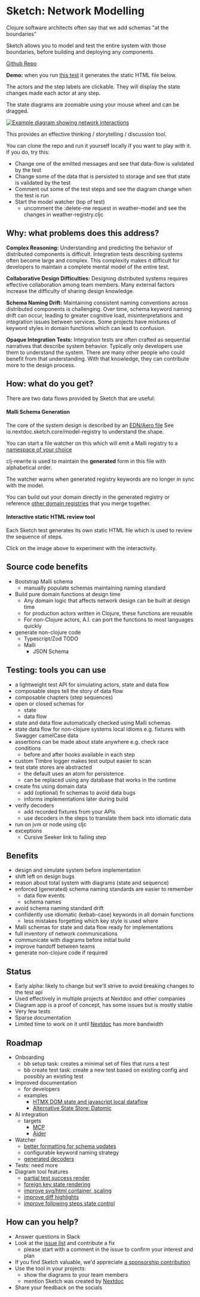 # Sketch: Network Modelling

Clojure software architects often say that we add schemas "at the boundaries"

Sketch allows you to model and test the entire system with those boundaries, before building and deploying any
components.

[Github Repo](https://github.com/nextdoc/sketch)

**Demo:** when you
run [this test](https://github.com/nextdoc/sketch/blob/main/examples/mobile_weather_app/happy_path_test.clj) it
generates the static HTML file below.

The actors and the step labels are clickable. They will display the state changes made each actor at any step.

The state diagrams are zoomable using your mouse wheel and can be dragged.

<a href="https://nextdoc.github.io/sketch/mobile-weather-app/happy-path-test.html">
  <!-- TODO switch sha to tag after next release -->
  <img src="https://cdn.jsdelivr.net/gh/nextdoc/sketch@08fa53e97c627d77baf26beeb63c7fc8711aa2fdf/doc/example1.png" alt="Example diagram showing network interactions" class="diagram-image">
</a>

This provides an effective thinking / storytelling / discussion tool.

You can clone the repo and run it yourself locally if you want to play with it.
If you do, try this:

- Change one of the emitted messages and see that data-flow is validated by the test
- Change some of the data that is persisted to storage and see that state is validated by the test
- Comment out some of the test steps and see the diagram change when the test is run
- Start the model watcher (top of test)
    - uncomment the :delete-me request in weather-model and see the changes in weather-registry.cljc

## Why: what problems does this address?

**Complex Reasoning:** Understanding and predicting the behavior of distributed components is difficult.
Integration tests describing systems often become large and complex.
This complexity makes it difficult for developers to maintain a complete mental model of the entire test.

**Collaborative Design Difficulties:** Designing distributed systems requires effective collaboration among team
members. Many external factors increase the difficulty of sharing design knowledge.

**Schema Naming Drift:** Maintaining consistent naming conventions across distributed components is challenging. Over
time, schema keyword naming drift can occur, leading to greater cognitive load, misinterpretations and integration
issues between services.
Some projects have mixtures of keyword styles in domain functions which can lead to confusion.

**Opaque Integration Tests:** Integration tests are often crafted as sequential narratives that describe
system behavior. Typically only developers use them to understand the system. There are many other people who
could benefit from that understanding. With that knowledge, they can contribute more to the design process.

## How: what do you get?

There are two data flows provided by Sketch that are useful:

#### Malli Schema Generation

The core of the system design is described by
an [EDN/Aero file](https://github.com/nextdoc/sketch/blob/main/examples/mobile_weather_app/weather-model.edn)
See io.nextdoc.sketch.core/model-registry to understand the shape.

You can start a file watcher on this which will emit a Malli registry to
a [namespace of your choice](https://github.com/nextdoc/sketch/blob/main/examples/mobile_weather_app/weather_registry.cljc#L5)

clj-rewrite is used to maintain the **generated** form in this file with alphabetical order.

The watcher warns when generated registry keywords are no longer in sync with the model.

You can build out your domain directly in the generated registry or
reference [other domain registries](https://github.com/nextdoc/sketch/blob/main/examples/mobile_weather_app/weather_registry.cljc#L40)
that you merge together.

#### Interactive static HTML review tool

Each Sketch test generates its own static HTML file which is used to review the sequence of steps.

Click on the image above to experiment with the interactivity.

## Source code benefits

- Bootstrap Malli schema
    - manually populate schemas maintaining naming standard
- Build pure domain functions at design time
    - Any domain logic that affects network design can be built at design time
    - for production actors written in Clojure, these functions are reusable
    - For non-Clojure actors, A.I. can port the functions to most languages quickly
- generate non-clojure code
    - Typescript/Zod TODO
    - Malli
        - JSON Schema

## Testing: tools you can use

- a lightweight test API for simulating actors, state and data flow
- composable steps tell the story of data flow
- composable chapters (step sequences)
- open or closed schemas for
    - state
    - data flow
- state and data flow automatically checked using Malli schemas
- state data flow for non-clojure systems local idioms e.g. fixtures with Swagger camelCase data
- assertions can be made about state anywhere e.g. check race conditions
    - before and after hooks available in each step
- custom Timbre logger makes test output easier to scan
- test state stores are abstracted
    - the default uses an atom for persistence.
    - can be replaced using any database that works in the runtime
- create fns using domain data
    - add (optional) fn schemas to avoid data bugs
    - informs implementations later during build
- verify decoders
    - add recorded fixtures from your APIs
    - use decoders in the steps to translate them back into idiomatic data
- run on jvm or node using cljc
- exceptions
    - Cursive Seeker link to failing step

## Benefits

- design and simulate system before implementation
- shift left on design bugs
- reason about total system with diagrams (state and sequence)
- enforced (generated) schema naming standards are easier to remember
    - data flow events
    - schema names
- avoid schema naming standard drift
- confidently use idiomatic (kebab-case) keywords in all domain functions
    - less mistakes forgetting which key style is used where
- Malli schemas for state and data flow ready for implementations
- full inventory of network communications
- communicate with diagrams before initial build
- improve handoff between teams
- generate non-clojure code if required

## Status

- Early alpha: likely to change but we'll strive to avoid breaking changes to the test api
- Used effectively in multiple projects at Nextdoc and other companies
- Diagram app is a proof of concept, has some issues but is mostly stable
- Very few tests
- Sparse documentation
- Limited time to work on it until [Nextdoc](https://nextdoc.io/) has more bandwidth

## Roadmap

- Onboarding
    - bb setup task: creates a minimal set of files that runs a test
    - bb create test task: create a new test based on existing config and possibly an existing test
- Improved documentation
    - for developers
    - examples
        - [HTMX DOM state and javascript local dataflow](https://github.com/nextdoc/sketch/issues/17)
        - [Alternative State Store: Datomic](https://github.com/nextdoc/sketch/issues/18)
- AI integration
    - targets
        - [MCP](https://github.com/nextdoc/sketch/issues/12)
        - [Aider](https://github.com/nextdoc/sketch/issues/13)
- Watcher
    - [better formatting for schema updates](https://github.com/nextdoc/sketch/issues/3)
    - configurable keyword naming strategy
    - [generated decoders](https://github.com/nextdoc/sketch/issues/16)
- Tests: need more
- Diagram tool features
    - [partial test success render](https://github.com/nextdoc/sketch/issues/10)
    - [foreign key state rendering](https://github.com/nextdoc/sketch/issues/11)
    - [improve svg/html container, scaling](https://github.com/nextdoc/sketch/issues/14)
    - [improve diff highlights](https://github.com/nextdoc/sketch/issues/7)
    - [improve following steps state control](https://github.com/nextdoc/sketch/issues/9)

## How can you help?

- Answer questions in Slack
- Look at the [issue list](https://github.com/nextdoc/sketch/issues) and contribute a fix
    - please start with a comment in the issue to confirm your interest and plan
- If you find Sketch valuable, we'd appreciate [a sponsorship contribution](https://github.com/sponsors/nextdoc)
- Use the tool in your projects:
    - show the diagrams to your team members
    - mention Sketch was created by [Nextdoc](https://nextdoc.io/)
- Share your feedback on the socials
